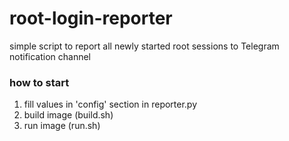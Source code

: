 # root-login-reporter
simple script to report all newly started root sessions to Telegram notification channel

### how to start
1. fill values in 'config' section in reporter.py
2. build image (build.sh)
3. run image (run.sh)